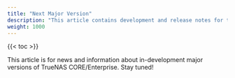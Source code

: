 ```yaml
---
title: "Next Major Version"
description: "This article contains development and release notes for the next major version of TrueNAS CORE."
weight: 1000
---
```


{{< toc >}}

This article is for news and information about in-development major versions of TrueNAS CORE/Enterprise.
Stay tuned!